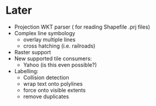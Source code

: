 # Later #

  * Projection WKT parser ( for reading Shapefile .prj files)
  * Complex line symbology
    * overlay multiple lines
    * cross hatching (i.e. railroads)
  * Raster support
  * New supported tile consumers:
    * Yahoo (is this even possible?)
  * Labelling:
    * Collision detection
    * wrap text onto polylines
    * force onto visible extents
    * remove duplicates